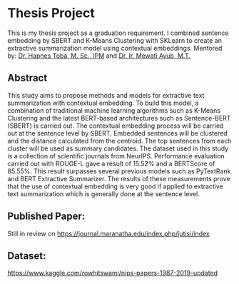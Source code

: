 # Thesis Project
This is my thesis project as a graduation requirement. I combined sentence embedding by SBERT and K-Means Clustering with SKLearn to create an extractive summarization model using contextual embeddings. Mentored by: [Dr. Hapnes Toba, M. Sc., IPM](https://it.maranatha.edu/resume/dr-hapnes-toba-m-sc/) and [Dr. Ir. Mewati Ayub, M.T.](https://it.maranatha.edu/resume/mewati-ayub/)

## Abstract
This study aims to propose methods and models for extractive text summarization with contextual embedding. To build this model, a combination of traditional machine learning algorithms such as K-Means Clustering and the latest BERT-based architectures such as Sentence-BERT (SBERT) is carried out. The contextual embedding process will be carried out at the sentence level by SBERT. Embedded sentences will be clustered and the distance calculated from the centroid. The top sentences from each cluster will be used as summary candidates. The dataset used in this study is a collection of scientific journals from NeurIPS. Performance evaluation carried out with ROUGE-L gave a result of 15.52% and a BERTScore of 85.55%. This result surpasses several previous models such as PyTextRank and BERT Extractive Summarizer. The results of these measurements prove that the use of contextual embedding is very good if applied to extractive text summarization which is generally done at the sentence level.

## Published Paper:
Still in review on https://journal.maranatha.edu/index.php/jutisi/index

## Dataset:
https://www.kaggle.com/rowhitswami/nips-papers-1987-2019-updated
